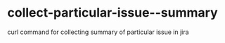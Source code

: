 # collect-particular-issue--summary
curl command for collecting summary of particular issue in jira
